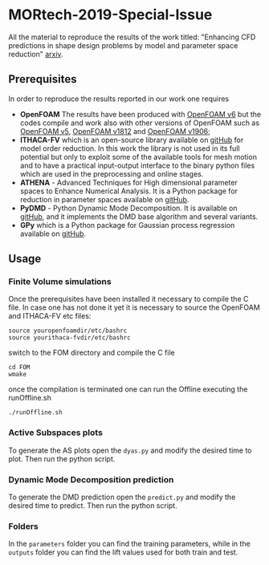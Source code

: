 ﻿# MORtech-2019-Special-Issue
All the material to reproduce the results of the work titled: "Enhancing CFD predictions in shape design problems by model and parameter space reduction" [arxiv](https://arxiv.org/abs/2001.05237).


## Prerequisites
In order to reproduce the results reported in our work one requires
* **OpenFOAM** The results have been produced with [OpenFOAM v6](https://openfoam.org/version/6/) but the codes compile and work also with other versions of OpenFOAM such as [OpenFOAM v5](https://openfoam.org/version/5-0/), [OpenFOAM v1812](https://www.openfoam.com/releases/openfoam-v1812/) and [OpenFOAM v1906](https://www.openfoam.com/releases/openfoam-v1906/);
* **ITHACA-FV** which is an open-source library available on [gitHub](https://github.com/mathLab/ITHACA-FV) for model order reduction. In this work the library is not used in its full potential but only to exploit some of the available tools for mesh motion and to have a practical input-output interface to the binary python files which are used in the preprocessing and online stages. 
* **ATHENA** - Advanced Techniques for High dimensional parameter spaces to Enhance Numerical Analysis. It is a Python package for reduction in parameter spaces available on [gitHub](https://github.com/mathLab/ATHENA).
* **PyDMD** - Python Dynamic Mode Decomposition. It is available on [gitHub](https://github.com/mathLab/PyDMD), and it implements the DMD base algorithm and several variants.
* **GPy** which is a Python package for Gaussian process regression available on [gitHub](https://github.com/SheffieldML/GPy).

## Usage
### Finite Volume simulations
Once the prerequisites have been installed it necessary to compile the C file. In case one has not done it yet it is necessary to source the OpenFOAM and ITHACA-FV etc files:
```
source youropenfoamdir/etc/bashrc
source yourithaca-fvdir/etc/bashrc
```
switch to the FOM directory and compile the C file
```
cd FOM
wmake
```
once the compilation is terminated one can run the Offline executing the runOffline.sh
```
./runOffline.sh
```

### Active Subspaces plots
To generate the AS plots open the `dyas.py` and modify the desired time to plot. Then run the python script.

### Dynamic Mode Decomposition prediction
To generate the DMD prediction open the `predict.py` and modify the desired time to predict. Then run the python script.

### Folders
In the `parameters` folder you can find the training parameters, while in the `outputs` folder you can find the lift values used for both train and test.